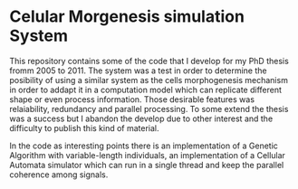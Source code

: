 # Celular Morgenesis simulation System

This repository contains some of the code that I develop for my PhD thesis fromm 2005 to 2011. The system was a test in order to determine the posibility of using a similar system as the cells morphogenesis mechanism in order to addapt it in a computation model which can replicate different shape or even process information. Those desirable features was relaiability, redundancy and parallel processing. To some extend the thesis was a success but I abandon the develop due to other interest and the difficulty to publish this kind of material.

In the code as interesting points there is an implementation of a Genetic Algorithm with variable-length individuals, an implementation of a Cellular Automata simulator which can run in a single thread and keep the parallel coherence among signals.


